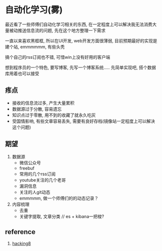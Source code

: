 # 自动化学习(雾)

最近看了一些师傅们自动化学习相关的东西, 在一定程度上可以解决我无法消费大量被动推送信息流的问题, 先在这个地方整理一下需求

一直以来喜欢黑框框, 所以在UI开发, web开发方面很薄弱, 目前预期最好的实现是建个站, emmmmmm, 有些头秃

搞个自己的rss订阅也不错, 可惜win上没有好用的客户端

想到程序员的一个特色, 要写博客, 先写一个博客系统..... 先简单实现吧, 搭个数据库用着也可以接受

## 疼点
- 接收的信息流过多, 产生大量累积
- 数据源过于分散, 容易遗忘
- 知识点过于零散, 用不到的收藏了就永久吃灰
- 受国情影响, 有些文章容易丢失, 需要有良好存档(镜像站一定程度上可以解决这个问题)

## 期望

1. 数据源
    - 微信公众号
    - freebuf
    - 常用的几个rss订阅
    - youtube关注的几个老哥
    - 漏洞信息
    - 关注的人git动态
    - emmmmm, 做一个师傅们的的动态记录？
2. 内容梳理
    - 去重
    - 关键字提取, 文章分类  // es + kibana一把梭?

## reference

1. [hacking8](https://i.hacking8.com/)